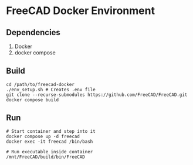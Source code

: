 # FreeCAD Docker Environment

## Dependencies

1. Docker
1. docker compose

## Build

    cd /path/to/freecad-docker
    ./env_setup.sh # Creates .env file
    git clone --recurse-submodules https://github.com/FreeCAD/FreeCAD.git
    docker compose build

## Run

    # Start container and step into it
    docker compose up -d freecad
    docker exec -it freecad /bin/bash

    # Run executable inside container
    /mnt/FreeCAD/build/bin/FreeCAD
